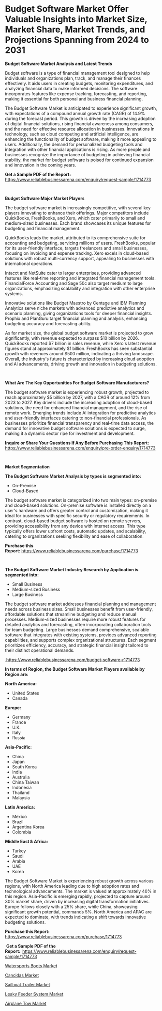 <p><h1>Budget Software Market Offer Valuable Insights into Market Size, Market Share, Market Trends, and Projections Spanning from 2024 to 2031</h1></p><p><strong>Budget Software Market Analysis and Latest Trends</strong></p>
<p><p>Budget software is a type of financial management tool designed to help individuals and organizations plan, track, and manage their finances effectively. It aids users in creating budgets, monitoring expenditures, and analyzing financial data to make informed decisions. The software incorporates features like expense tracking, forecasting, and reporting, making it essential for both personal and business financial planning.</p><p>The Budget Software Market is anticipated to experience significant growth, with expectations of a compound annual growth rate (CAGR) of 14.9% during the forecast period. This growth is driven by the increasing adoption of digital financial solutions, rising financial awareness among consumers, and the need for effective resource allocation in businesses. Innovations in technology, such as cloud computing and artificial intelligence, are enhancing the functionality of budget software, making it more appealing to users. Additionally, the demand for personalized budgeting tools and integration with other financial applications is rising. As more people and businesses recognize the importance of budgeting in achieving financial stability, the market for budget software is poised for continued expansion and innovation in the coming years.</p></p>
<p><strong>Get a Sample PDF of the Report:&nbsp;</strong> <a href="https://www.reliablebusinessarena.com/enquiry/request-sample/1714773?utm_campaign=1331&utm_medium=2&utm_source=Github&utm_content=ia&utm_term=22102024&utm_id=budget-software">https://www.reliablebusinessarena.com/enquiry/request-sample/1714773</a></p>
<p>&nbsp;</p>
<p><strong>Budget Software Major Market Players</strong></p>
<p><p>The budget software market is increasingly competitive, with several key players innovating to enhance their offerings. Major competitors include QuickBooks, FreshBooks, and Xero, which cater primarily to small and medium-sized businesses. Each brand showcases its unique features for budgeting and financial management.</p><p>QuickBooks leads the market, attributed to its comprehensive suite for accounting and budgeting, servicing millions of users. FreshBooks, popular for its user-friendly interface, targets freelancers and small businesses, focusing on invoicing and expense tracking. Xero excels in cloud-based solutions with robust multi-currency support, appealing to businesses with international operations.</p><p>Intacct and NetSuite cater to larger enterprises, providing advanced features like real-time reporting and integrated financial management tools. FinancialForce Accounting and Sage 50c also target medium to large organizations, emphasizing scalability and integration with other enterprise systems.</p><p>Innovative solutions like Budget Maestro by Centage and IBM Planning Analytics serve niche markets with advanced predictive analytics and scenario planning, giving organizations tools for deeper financial insights. Prophix and PlanGuru target financial planning and analysis, enhancing budgeting accuracy and forecasting ability.</p><p>As for market size, the global budget software market is projected to grow significantly, with revenue expected to surpass $10 billion by 2026. QuickBooks reported $7 billion in sales revenue, while Xero's latest revenue figures stand at approximately $1 billion. FreshBooks has seen substantial growth with revenues around $500 million, indicating a thriving landscape. Overall, the industry's future is characterized by increasing cloud adoption and AI advancements, driving growth and innovation in budgeting solutions.</p></p>
<p>&nbsp;</p>
<p><strong>What Are The Key Opportunities For Budget Software Manufacturers?</strong></p>
<p><p>The budget software market is experiencing robust growth, projected to reach approximately $5 billion by 2027, with a CAGR of around 12% from 2023 to 2027. Key drivers include the increasing adoption of cloud-based solutions, the need for enhanced financial management, and the rise of remote work. Emerging trends include AI integration for predictive analytics and user-friendly interfaces catering to non-financial professionals. As businesses prioritize financial transparency and real-time data access, the demand for innovative budget software solutions is expected to surge, making it a dynamic sector ripe for investment and development.</p></p>
<p><strong>Inquire or Share Your Questions If Any Before Purchasing This Report:</strong> <a href="https://www.reliablebusinessarena.com/enquiry/pre-order-enquiry/1714773?utm_campaign=1331&utm_medium=2&utm_source=Github&utm_content=ia&utm_term=22102024&utm_id=budget-software">https://www.reliablebusinessarena.com/enquiry/pre-order-enquiry/1714773</a></p>
<p>&nbsp;</p>
<p><strong>Market Segmentation</strong></p>
<p><strong>The Budget Software Market Analysis by types is segmented into:</strong></p>
<p><ul><li>On-Premise</li><li>Cloud-Based</li></ul></p>
<p><p>The budget software market is categorized into two main types: on-premise and cloud-based solutions. On-premise software is installed directly on a user's hardware and offers greater control and customization, making it ideal for businesses with specific security or regulatory requirements. In contrast, cloud-based budget software is hosted on remote servers, providing accessibility from any device with internet access. This type typically offers lower upfront costs, automatic updates, and scalability, catering to organizations seeking flexibility and ease of collaboration.</p></p>
<p><strong>Purchase this Report:&nbsp;</strong><a href="https://www.reliablebusinessarena.com/purchase/1714773?utm_campaign=1331&utm_medium=2&utm_source=Github&utm_content=ia&utm_term=22102024&utm_id=budget-software">https://www.reliablebusinessarena.com/purchase/1714773</a></p>
<p>&nbsp;</p>
<p><strong>The Budget Software Market Industry Research by Application is segmented into:</strong></p>
<p><ul><li>Small Business</li><li>Medium-sized Business</li><li>Large Business</li></ul></p>
<p><p>The budget software market addresses financial planning and management needs across business sizes. Small businesses benefit from user-friendly, affordable solutions that streamline budgeting and reduce manual processes. Medium-sized businesses require more robust features for detailed analytics and forecasting, often incorporating collaboration tools for team budgeting. Large businesses demand comprehensive, scalable software that integrates with existing systems, provides advanced reporting capabilities, and supports complex organizational structures. Each segment prioritizes efficiency, accuracy, and strategic financial insight tailored to their distinct operational demands.</p></p>
<p><a href="https://www.reliablebusinessarena.com/budget-software-r1714773?utm_campaign=1331&utm_medium=2&utm_source=Github&utm_content=ia&utm_term=22102024&utm_id=budget-software">&nbsp;https://www.reliablebusinessarena.com/budget-software-r1714773</a></p>
<p><strong>In terms of Region, the Budget Software Market Players available by Region are:</strong></p>
<p>
    <p> <strong> North America: </strong>
        <ul>
            <li>United States</li>
            <li>Canada</li>
        </ul>
        </p> 
    <p> <strong> Europe: </strong>
        <ul>
            <li>Germany</li>
            <li>France</li>
            <li>U.K.</li>
            <li>Italy</li>
            <li>Russia</li>
        </ul>
        </p> 
    <p> <strong> Asia-Pacific: </strong>
        <ul>
            <li>China</li>
            <li>Japan</li>
            <li>South Korea</li>
            <li>India</li>
            <li>Australia</li>
            <li>China Taiwan</li>
            <li>Indonesia</li>
            <li>Thailand</li>
            <li>Malaysia</li>
        </ul>
        </p> 
    <p> <strong> Latin America: </strong>
        <ul>
            <li>Mexico</li>
            <li>Brazil</li>
            <li>Argentina Korea</li>
            <li>Colombia</li>
        </ul>
        </p> 
    <p> <strong> Middle East & Africa: </strong>
        <ul>
            <li>Turkey</li>
            <li>Saudi</li>
            <li>Arabia</li>
            <li>UAE</li>
            <li>Korea</li>
        </ul>
    </p>
    </p>
<p><p>The Budget Software Market is experiencing robust growth across various regions, with North America leading due to high adoption rates and technological advancements. The market is valued at approximately 40% in this region. Asia-Pacific is emerging rapidly, projected to capture around 30% market share, driven by increasing digital transformation initiatives. Europe follows closely with a 25% share, while China, showcasing significant growth potential, commands 5%. North America and APAC are expected to dominate, with trends indicating a shift towards innovative budgeting solutions.</p></p>
<p><strong>Purchase this Report: </strong><a href="https://www.reliablebusinessarena.com/purchase/1714773?utm_campaign=1331&utm_medium=2&utm_source=Github&utm_content=ia&utm_term=22102024&utm_id=budget-software">https://www.reliablebusinessarena.com/purchase/1714773</a></p>
<p>&nbsp;<strong>Get a Sample PDF of the Report:&nbsp;&nbsp;</strong><a href="https://www.reliablebusinessarena.com/enquiry/request-sample/1714773?utm_campaign=1331&utm_medium=2&utm_source=Github&utm_content=ia&utm_term=22102024&utm_id=budget-software">https://www.reliablebusinessarena.com/enquiry/request-sample/1714773</a></p>
<p><strong></strong></p>
<p><p><a href="https://www.linkedin.com/pulse/global-perspectives-watersports-boots-market-trends-challenges-tw3hc?utm_campaign=1331&utm_medium=2&utm_source=Github&utm_content=ia&utm_term=22102024&utm_id=budget-software">Watersports Boots Market</a></p><p><a href="https://github.com/joannesouthgate/Market-Research-Report-List-5/blob/main/cancidas-market.md?utm_campaign=1331&utm_medium=2&utm_source=Github&utm_content=ia&utm_term=22102024&utm_id=budget-software">Cancidas Market</a></p><p><a href="https://www.linkedin.com/pulse/sailboat-trailer-market2024-2031-industry-insights-investment-hykzc?utm_campaign=1331&utm_medium=2&utm_source=Github&utm_content=ia&utm_term=22102024&utm_id=budget-software">Sailboat Trailer Market</a></p><p><a href="https://www.linkedin.com/pulse/leaky-feeder-system-market-drivers-challenges-forecast-3ab4c?utm_campaign=1331&utm_medium=2&utm_source=Github&utm_content=ia&utm_term=22102024&utm_id=budget-software">Leaky Feeder System Market</a></p><p><a href="https://www.linkedin.com/pulse/strategic-roadmap-success-global-airplane-tow-market-analysis-xc4bc?utm_campaign=1331&utm_medium=2&utm_source=Github&utm_content=ia&utm_term=22102024&utm_id=budget-software">Airplane Tow Market</a></p></p>